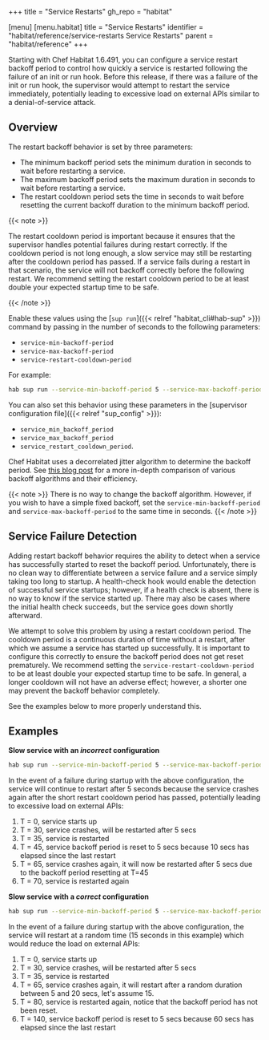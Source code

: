 +++
title = "Service Restarts"
gh_repo = "habitat"

[menu]
  [menu.habitat]
    title = "Service Restarts"
    identifier = "habitat/reference/service-restarts Service Restarts"
    parent = "habitat/reference"
+++

Starting with Chef Habitat 1.6.491, you can configure a service restart backoff period to control how quickly a service is restarted following the failure of an init or run hook. Before this release, if there was a failure of the init or run hook, the supervisor would attempt to restart the service immediately, potentially leading to excessive load on external APIs similar to a denial-of-service attack.

## Overview

The restart backoff behavior is set by three parameters:

- The minimum backoff period sets the minimum duration in seconds to wait before restarting a service.
- The maximum backoff period sets the maximum duration in seconds to wait before restarting a service.
- The restart cooldown period sets the time in seconds to wait before resetting the current backoff duration to the minimum backoff period.

{{< note >}}

The restart cooldown period is important because it ensures that the supervisor handles potential failures during restart correctly.
If the cooldown period is not long enough, a slow service may still be restarting after the cooldown period has passed.
If a service fails during a restart in that scenario, the service will not backoff correctly before the following restart.
We recommend setting the restart cooldown period to be at least double your expected startup time to be safe.

{{< /note >}}

Enable these values using the [`sup run`]({{< relref "habitat_cli#hab-sup" >}}) command by passing in the number of seconds to the following parameters:

- `service-min-backoff-period`
- `service-max-backoff-period`
- `service-restart-cooldown-period`

For example:

```bash
hab sup run --service-min-backoff-period 5 --service-max-backoff-period 20 --service-restart-cooldown-period 60  core/redis
```

You can also set this behavior using these parameters in the [supervisor configuration file]({{< relref "sup_config" >}}):

- `service_min_backoff_period`
- `service_max_backoff_period`
- `service_restart_cooldown_period`.

Chef Habitat uses a decorrelated jitter algorithm to determine the backoff period. See [this blog post](https://aws.amazon.com/blogs/architecture/exponential-backoff-and-jitter/) for a more in-depth comparison of various backoff algorithms and their efficiency.

{{< note >}}
There is no way to change the backoff algorithm. However, if you wish to have a simple fixed backoff, set the `service-min-backoff-period` and `service-max-backoff-period` to the same time in seconds.
{{< /note >}}

## Service Failure Detection

Adding restart backoff behavior requires the ability to detect when a service has successfully started to reset the backoff period.
Unfortunately, there is no clean way to differentiate between a service failure and a service simply taking too long to startup. A health-check hook would enable the detection of successful service startups; however, if a health check is absent, there is no way to know if the service started up. There may also be cases where the initial health check succeeds, but the service goes down shortly afterward.

We attempt to solve this problem by using a restart cooldown period. The cooldown period is a continuous duration of time without a restart, after which we assume a service has started up successfully. It is important to configure this correctly to ensure the backoff period does not get reset prematurely.
We recommend setting the `service-restart-cooldown-period` to be at least double your expected startup time to be safe. In general, a longer cooldown will not have an adverse effect; however, a shorter one may prevent the backoff behavior completely.

See the examples below to more properly understand this.

## Examples

**Slow service with an _incorrect_ configuration**

```bash
hab sup run --service-min-backoff-period 5 --service-max-backoff-period 20 --service-restart-cooldown-period 10  ORG_NAME/SERVICE_NAME
```

In the event of a failure during startup with the above configuration, the service will continue to restart after 5 seconds because the service crashes again after the short restart cooldown period has passed, potentially leading to excessive load on external APIs:

1. T = 0, service starts up
1. T = 30, service crashes, will be restarted after 5 secs
1. T = 35, service is restarted
1. T = 45, service backoff period is reset to 5 secs because 10 secs has elapsed since the last restart
1. T = 65, service crashes again, it will now be restarted after 5 secs due to the backoff period resetting at T=45
1. T = 70, service is restarted again

**Slow service with a _correct_ configuration**

```bash
hab sup run --service-min-backoff-period 5 --service-max-backoff-period 20 --service-restart-cooldown-period 60  ORG_NAME/SERVICE_NAME
```

In the event of a failure during startup with the above configuration, the service will restart at a random time (15 seconds in this example) which would reduce the load on external APIs:

1. T = 0, service starts up
1. T = 30, service crashes, will be restarted after 5 secs
1. T = 35, service is restarted
1. T = 65, service crashes again, it will restart after a random duration between 5 and 20 secs, let's assume 15.
1. T = 80, service is restarted again, notice that the backoff period has not been reset.
1. T = 140, service backoff period is reset to 5 secs because 60 secs has elapsed since the last restart

